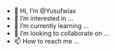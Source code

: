 - 👋 Hi, I’m @Yusufwiax
- 👀 I’m interested in ...
- 🌱 I’m currently learning ...
- 💞️ I’m looking to collaborate on ...
- 📫 How to reach me ...

<!---
Yusufwiax/Yusufwiax is a ✨ special ✨ repository because its `README.md` (this file) appears on your GitHub profile.
You can click the Preview link to take a look at your changes.
--->
